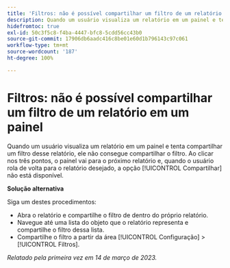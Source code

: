```yaml
---
title: 'Filtros: não é possível compartilhar um filtro de um relatório em um painel'
description: Quando um usuário visualiza um relatório em um painel e tenta compartilhar um filtro desse relatório, ele não consegue compartilhar o filtro. Ao clicar nos três pontos, o painel vai para o próximo relatório e, quando o usuário rola de volta para o relatório desejado, a opção Compartilhar não está disponível.
hidefromtoc: true
exl-id: 50c3f5c8-f4ba-4447-bfc8-5cdd56cc43b0
source-git-commit: 17906db6aadc416c8be01e60d1b796143c97c061
workflow-type: tm+mt
source-wordcount: '187'
ht-degree: 100%

---
```


# Filtros: não é possível compartilhar um filtro de um relatório em um painel

<!--Valid issue, won't fix-->

Quando um usuário visualiza um relatório em um painel e tenta compartilhar um filtro desse relatório, ele não consegue compartilhar o filtro. Ao clicar nos três pontos, o painel vai para o próximo relatório e, quando o usuário rola de volta para o relatório desejado, a opção [!UICONTROL Compartilhar] não está disponível.

**Solução alternativa**

Siga um destes procedimentos:

* Abra o relatório e compartilhe o filtro de dentro do próprio relatório.
* Navegue até uma lista do objeto que o relatório representa e compartilhe o filtro dessa lista.
* Compartilhe o filtro a partir da área [!UICONTROL Configuração] > [!UICONTROL Filtros].

_Relatado pela primeira vez em 14 de março de 2023._
